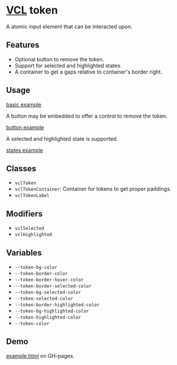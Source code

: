 # [VCL](https://vcl.github.io/) token

A atomic input element that can be interacted upon.

## Features

- Optional button to remove the token.
- Support for selected and highlighted states.
- A container to get a gaps relative to container's border right.

## Usage

[basic example](/demo/example-basic.html)

A button may be embedded to offer a control to remove the token.

[button example](/demo/example-button.html)

A selected and highlighted state is supported.

[states example](/demo/example-states.html)

## Classes

- `vclToken`
- `vclTokenContainer`: Container for tokens to get proper paddings.
- `vclTokenLabel`

## Modifiers

- `vclSelected`
- `vclHighlighted`

## Variables

- `--token-bg-color`
- `--token-border-color`
- `--token-border-hover-color`
- `--token-border-selected-color`
- `--token-bg-selected-color`
- `--token-selected-color`
- `--token-border-highlighted-color`
- `--token-bg-highlighted-color`
- `--token-highlighted-color`
- `--token-color`

## Demo

[example.html](/demo/example.html) on GH-pages.
